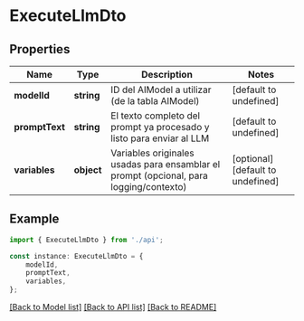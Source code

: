 # ExecuteLlmDto


## Properties

Name | Type | Description | Notes
------------ | ------------- | ------------- | -------------
**modelId** | **string** | ID del AIModel a utilizar (de la tabla AIModel) | [default to undefined]
**promptText** | **string** | El texto completo del prompt ya procesado y listo para enviar al LLM | [default to undefined]
**variables** | **object** | Variables originales usadas para ensamblar el prompt (opcional, para logging/contexto) | [optional] [default to undefined]

## Example

```typescript
import { ExecuteLlmDto } from './api';

const instance: ExecuteLlmDto = {
    modelId,
    promptText,
    variables,
};
```

[[Back to Model list]](../README.md#documentation-for-models) [[Back to API list]](../README.md#documentation-for-api-endpoints) [[Back to README]](../README.md)
